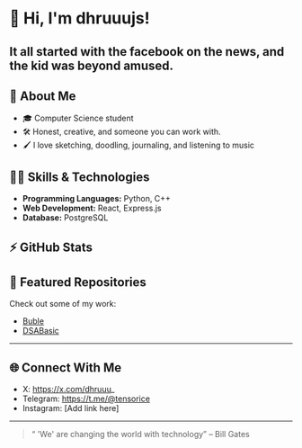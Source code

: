 # 👋 Hi, I'm dhruuujs!

<!--
[Your future bio goes here!]
Use this space to introduce yourself, your journey, and anything you'd love others to know.
-->

It all started with the facebook on the news, and the kid was beyond amused.
---

## 🚀 About Me
- 🎓 Computer Science student
- 🛠️ Honest, creative, and someone you can work with.
- 🖌️ I love sketching, doodling, journaling, and listening to music

## 🧑‍💻 Skills & Technologies
- **Programming Languages:** Python, C++
- **Web Development:** React, Express.js
- **Database:** PostgreSQL

## ⚡ GitHub Stats
<!-- Optionally add GitHub stats or contribution graph here! -->

## 📂 Featured Repositories
Check out some of my work:
- [Buble](https://github.com/dhruuujs/Buble)
- [DSABasic](https://github.com/dhruuujs/DSABasic)

<!-- Add your favorite projects here in the future! -->

---

## 🌐 Connect With Me
- X: https://x.com/dhruuu_
- Telegram: https://t.me/@tensorice
- Instagram: [Add link here]

---

> “ 'We' are changing the world with technology” – Bill Gates
